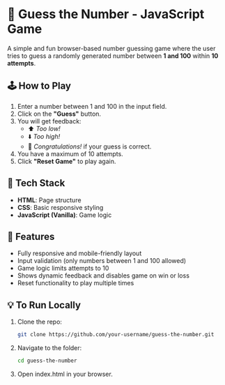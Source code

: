 # 🎯 Guess the Number - JavaScript Game

A simple and fun browser-based number guessing game where the user tries to guess a randomly generated number between **1 and 100** within **10 attempts**.


## 🕹️ How to Play

1. Enter a number between 1 and 100 in the input field.
2. Click on the **"Guess"** button.
3. You will get feedback:
   - ⬆️ *Too low!*
   - ⬇️ *Too high!*
   - 🎉 *Congratulations!* if your guess is correct.
4. You have a maximum of 10 attempts.
5. Click **"Reset Game"** to play again.


## 🔧 Tech Stack

- **HTML**: Page structure
- **CSS**: Basic responsive styling
- **JavaScript (Vanilla)**: Game logic


## 🚀 Features

- Fully responsive and mobile-friendly layout
- Input validation (only numbers between 1 and 100 allowed)
- Game logic limits attempts to 10
- Shows dynamic feedback and disables game on win or loss
- Reset functionality to play multiple times


## 💡 To Run Locally

1. Clone the repo:
   ```bash
   git clone https://github.com/your-username/guess-the-number.git
2. Navigate to the folder:
   ```bash
   cd guess-the-number
3. Open index.html in your browser.